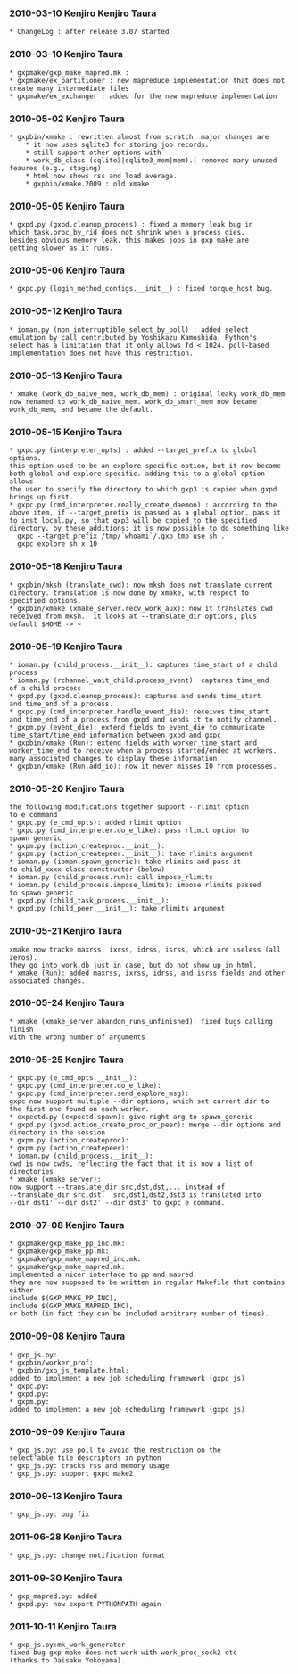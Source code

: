 ### 2010-03-10 Kenjiro Kenjiro Taura
	* ChangeLog : after release 3.07 started

### 2010-03-10 Kenjiro Taura
	* gxpmake/gxp_make_mapred.mk :
	* gxpmake/ex_partitioner : new mapreduce implementation that does not create many intermediate files
	* gxpmake/ex_exchanger : added for the new mapreduce implementation
### 2010-05-02 Kenjiro Taura
	* gxpbin/xmake : rewritten almost from scratch. major changes are
		* it now uses sqlite3 for storing job records.
		* still support other options with
		* work_db_class (sqlite3|sqlite3_mem|mem).( removed many unused feaures (e.g., staging)
		* html now shows rss and load average.
		* gxpbin/xmake.2009 : old xmake
### 2010-05-05 Kenjiro Taura
	* gxpd.py (gxpd.cleanup_process) : fixed a memory leak bug in
	which task.proc_by_rid does not shrink when a process dies.
	besides obvious memory leak, this makes jobs in gxp make are
	getting slower as it runs.
### 2010-05-06 Kenjiro Taura
	* gxpc.py (login_method_configs.__init__) : fixed torque_host bug.
### 2010-05-12 Kenjiro Taura
	* ioman.py (non_interruptible_select_by_poll) : added select
	emulation by call contributed by Yoshikazu Kamoshida. Python's
	select has a limitation that it only allows fd < 1024. poll-based
	implementation does not have this restriction.
### 2010-05-13 Kenjiro Taura
	* xmake (work_db_naive_mem, work_db_mem) : original leaky work_db_mem
	now renamed to work_db_naive_mem. work_db_smart_mem now became
	work_db_mem, and became the default.
### 2010-05-15 Kenjiro Taura
	* gxpc.py (interpreter_opts) : added --target_prefix to global options.
	this option used to be an explore-specific option, but it now became
	both global and explore-specific. adding this to a global option allows
	the user to specify the directory to which gxp3 is copied when gxpd
	brings up first.
	* gxpc.py (cmd_interpreter.really_create_daemon) : according to the
	above item, if --target_prefix is passed as a global option, pass it
	to inst_local.py, so that gxp3 will be copied to the specified
	directory. by these additions: it is now possible to do something like
	  gxpc --target_prefix /tmp/`whoami`/.gxp_tmp use sh .
	  gxpc explore sh x 10
### 2010-05-18 Kenjiro Taura
	* gxpbin/mksh (translate_cwd): now mksh does not translate current
	directory. translation is now done by xmake, with respect to
	specified options.
	* gxpbin/xmake (xmake_server.recv_work_aux): now it translates cwd
	received from mksh.  it looks at --translate_dir options, plus
	default $HOME -> ~
### 2010-05-19 Kenjiro Taura
	* ioman.py (child_process.__init__): captures time_start of a child
	process
	* ioman.py (rchannel_wait_child.process_event): captures time_end
	of a child process
	* gxpd.py (gxpd.cleanup_process): captures and sends time_start
	and time_end of a process.
	* gxpc.py (cmd_interpreter.handle_event_die): receives time_start
	and time_end of a process from gxpd and sends it to notify channel.
	* gxpm.py (event_die): extend fields to event_die to communicate
	time_start/time_end information between gxpd and gxpc
	* gxpbin/xmake (Run): extend fields with worker_time_start and
	worker_time_end to receive when a process started/ended at workers.
	many associated changes to display these information.
	* gxpbin/xmake (Run.add_io): now it never misses IO from processes.
### 2010-05-20 Kenjiro Taura
	the following modifications together support --rlimit option
	to e command
	* gxpc.py (e_cmd_opts): added rlimit option
	* gxpc.py (cmd_interpreter.do_e_like): pass rlimit option to
	spawn generic
	* gxpm.py (action_createproc.__init__):
	* gxpm.py (action_createpeer.__init__): take rlimits argument
	* ioman.py (ioman.spawn_generic): take rlimits and pass it
	to child_xxxx class constructor (below)
	* ioman.py (child_process.run): call impose_rlimits
	* ioman.py (child_process.impose_limits): impose rlimits passed
	to spawn generic
	* gxpd.py (child_task_process.__init__):
	* gxpd.py (child_peer.__init__): take rlimits argument
### 2010-05-21 Kenjiro Taura
	xmake now tracke maxrss, ixrss, idrss, isrss, which are useless (all zeros).
	they go into work.db just in case, but do not show up in html.
	* xmake (Run): added maxrss, ixrss, idrss, and isrss fields and other
	associated changes.
### 2010-05-24 Kenjiro Taura
	* xmake (xmake_server.abandon_runs_unfinished): fixed bugs calling finish
	with the wrong number of arguments
### 2010-05-25 Kenjiro Taura
	* gxpc.py (e_cmd_opts.__init__):
	* gxpc.py (cmd_interpreter.do_e_like):
	* gxpc.py (cmd_interpreter.send_explore_msg):
	gxpc now support multiple --dir options, which set current dir to
	the first one found on each worker.
	* expectd.py (expectd.spawn): give right arg to spawn_generic
	* gxpd.py (gxpd.action_create_proc_or_peer): merge --dir options and
	directory in the session
	* gxpm.py (action_createproc):
	* gxpm.py (action_createpeer):
	* ioman.py (child_process.__init__):
	cwd is now cwds, reflecting the fact that it is now a list of directories
	* xmake (xmake_server):
	now support --translate_dir src,dst,dst,... instead of
	--translate_dir src,dst.  src,dst1,dst2,dst3 is translated into
	--dir dst1' --dir dst2' --dir dst3' to gxpc e command.
### 2010-07-08 Kenjiro Taura
	* gxpmake/gxp_make_pp_inc.mk:
	* gxpmake/gxp_make_pp.mk:
	* gxpmake/gxp_make_mapred_inc.mk:
	* gxpmake/gxp_make_mapred.mk:
	implemented a nicer interface to pp and mapred.
	they are now supposed to be written in regular Makefile that contains either
	include $(GXP_MAKE_PP_INC),
	include $(GXP_MAKE_MAPRED_INC),
	or both (in fact they can be included arbitrary number of times).

### 2010-09-08 Kenjiro Taura
	* gxp_js.py:
	* gxpbin/worker_prof:
	* gxpbin/gxp_js_template.html;
	added to implement a new job scheduling framework (gxpc js)
	* gxpc.py:
	* gxpd.py:
	* gxpm.py:
	added to implement a new job scheduling framework (gxpc js)
### 2010-09-09 Kenjiro Taura
	* gxp_js.py: use poll to avoid the restriction on the
	select'able file descriptors in python
	* gxp_js.py: tracks rss and memory usage
	* gxp_js.py: support gxpc make2
### 2010-09-13 Kenjiro Taura
	* gxp_js.py: bug fix
### 2011-06-28 Kenjiro Taura
	* gxp_js.py: change notification format
### 2011-09-30 Kenjiro Taura
	* gxp_mapred.py: added
	* gxpd.py: now export PYTHONPATH again
### 2011-10-11 Kenjiro Taura
	* gxp_js.py:mk_work_generator
	fixed bug gxp make does not work with work_proc_sock2 etc
	(thanks to Daisaku Yokoyama).

